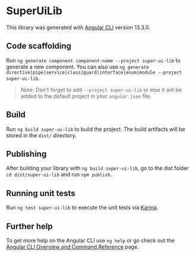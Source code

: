 # SuperUiLib

This library was generated with [Angular CLI](https://github.com/angular/angular-cli) version 13.3.0.

## Code scaffolding

Run `ng generate component component-name --project super-ui-lib` to generate a new component. You can also use `ng generate directive|pipe|service|class|guard|interface|enum|module --project super-ui-lib`.
> Note: Don't forget to add `--project super-ui-lib` or else it will be added to the default project in your `angular.json` file. 

## Build

Run `ng build super-ui-lib` to build the project. The build artifacts will be stored in the `dist/` directory.

## Publishing

After building your library with `ng build super-ui-lib`, go to the dist folder `cd dist/super-ui-lib` and run `npm publish`.

## Running unit tests

Run `ng test super-ui-lib` to execute the unit tests via [Karma](https://karma-runner.github.io).

## Further help

To get more help on the Angular CLI use `ng help` or go check out the [Angular CLI Overview and Command Reference](https://angular.io/cli) page.
